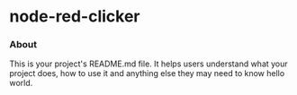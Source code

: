 node-red-clicker
================

### About

This is your project's README.md file. It helps users understand what your
project does, how to use it and anything else they may need to know
hello world.